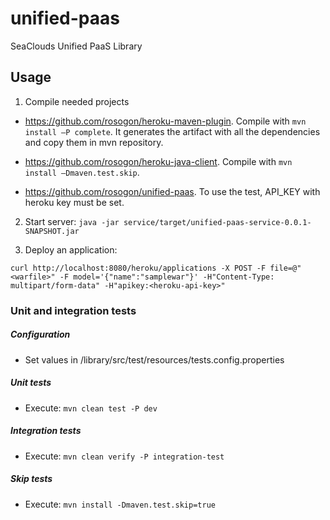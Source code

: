 # unified-paas
SeaClouds Unified PaaS Library

## Usage ##

1. Compile needed projects

* https://github.com/rosogon/heroku-maven-plugin. Compile with `mvn install –P complete`. It generates the artifact with all the dependencies and copy them in mvn repository.

* https://github.com/rosogon/heroku-java-client. Compile with `mvn install –Dmaven.test.skip`. 

* https://github.com/rosogon/unified-paas. To use the test, API_KEY with heroku key must be set.

2. Start server: `java -jar service/target/unified-paas-service-0.0.1-SNAPSHOT.jar`

3. Deploy an application: 

`curl http://localhost:8080/heroku/applications -X POST -F file=@"<warfile>" -F model='{"name":"samplewar"}' -H"Content-Type: multipart/form-data" -H"apikey:<heroku-api-key>"`

### Unit and integration tests ###

##### Configuration #####
* Set values in /library/src/test/resources/tests.config.properties

##### Unit tests #####
* Execute: `mvn clean test -P dev`

##### Integration tests #####
* Execute: `mvn clean verify -P integration-test`

##### Skip tests #####
* Execute: `mvn install -Dmaven.test.skip=true`

